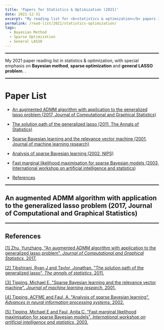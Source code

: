 ```yaml
---
title: 'Papers for Statistics & Optimization (2021)'
date: 2021-12-31
excerpt: "My reading list for <b>statistics & optimization</b> papers in 2021."
permalink: /read-list/2021/statistics-optimization/
tags:
  - Bayesian Method
  - Sparse Optimization
  - General LASSO
---
```


<hr style="height:0px;border:none;border-top:3px solid #555555;" />

My 2021 paper reading list in statistics & optimization, with special emphasis on **Bayesian method**, **sparse optimization** and **general LASSO problem**. . 

<hr style="height:0px;border:none;border-top:3px solid #555555;" />

# Paper List

* [An augmented ADMM algorithm with application to the generalized lasso problem (2017, Journal of Computational and Graphical Statistics)](#jump_1)

* [The solution path of the generalized lasso (2011, The Annals of Statistics)](#jump_2)

* [Sparse Bayesian learning and the relevance vector machine (2001, Journal of machine learning research)](#jump_3)

* [Analysis of sparse Bayesian learning (2002, NIPS)](#jump_4)

* [Fast marginal likelihood maximisation for sparse Bayesian models (2003, International workshop on artificial intelligence and statistics)](#jump_5)

* [References](#jump_reference)


<hr style="height:0px;border:none;border-top:3px solid #555555;" />

## <span id="jump_1"> An augmented ADMM algorithm with application to the generalized lasso problem (2017, Journal of Computational and Graphical Statistics) </span>





<hr style="height:0px;border:none;border-top:3px solid #555555;" />


## <span id="jump_reference"> References</span>

[[1] Zhu, Yunzhang. "An augmented ADMM algorithm with application to the generalized lasso problem". *Journal of Computational and Graphical Statistics*, 2017.](https://www.tandfonline.com/doi/abs/10.1080/10618600.2015.1114491?casa_token=DE1-adlG2v8AAAAA:_KATDTd4o-sM59EiZ9BfurRXKUyoegiG-utOAAFTSAat-iKlyNWgnJR9YNTN7SKDXC8bIZ0ffFowQA)

[[2] Tibshirani, Ryan J and Taylor, Jonathan. "The solution path of the generalized lasso". *The annals of statistics*, 2011.](https://projecteuclid.org/journals/annals-of-statistics/volume-39/issue-3/The-solution-path-of-the-generalized-lasso/10.1214/11-AOS878.short)

[[3] Tipping, Michael E. "Sparse Bayesian learning and the relevance vector machine". *Journal of machine learning research*, 2001.](https://www.jmlr.org/papers/volume1/tipping01a/tipping01a.pdf?ref=https://githubhelp.com)

[[4] Tipping, ACFME and Faul, A. "Analysis of sparse Bayesian learning". *Advances in neural information processing systems*, 2002.](https://books.google.com/books?hl=zh-CN&lr=&id=PGrlRWV5-v0C&oi=fnd&pg=PA383&dq=Analysis+of+Sparse+Bayesian+Learning&ots=ax8N-zCLdo&sig=4nvf0mpcmPI21iujwGuLANE4014)

[[5] Tipping, Michael E and Faul, Anita C. "Fast marginal likelihood maximisation for sparse Bayesian models". *International workshop on artificial intelligence and statistics*, 2003.](http://proceedings.mlr.press/r4/tipping03a.html)